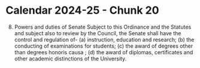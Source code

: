 # Calendar 2024-25 - Chunk 20

<!-- Chunk tokens: 78, Enriched tokens: 85 -->

8. Powers and duties of Senate
Subject to this Ordinance and the Statutes and subject also to review by the Council, the Senate shall have the control and regulation of-
(a) instruction, education and research;
(b) the conducting of examinations for students;
(c) the award of degrees other than degrees honoris causa ;
(d) the award of diplomas, certificates and other academic distinctions of the University.